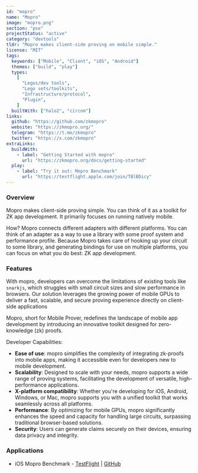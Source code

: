 ```yaml
---
id: "mopro"
name: "Mopro"
image: "mopro.png"
section: "pse"
projectStatus: "active"
category: "devtools"
tldr: "Mopro makes client-side proving on mobile simple."
license: "MIT"
tags:
  keywords: ["Mobile", "Client", "iOS", "Android"]
  themes: ["build", "play"]
  types:
    [
      "Legos/dev tools",
      "Lego sets/toolkits",
      "Infrastructure/protocol",
      "Plugin",
    ]
  builtWith: ["halo2", "circom"]
links:
  github: "https://github.com/zkmopro"
  website: "https://zkmopro.org/"
  telegram: "https://t.me/zkmopro"
  twitter: "https://x.com/zkmopro"
extraLinks:
  buildWith:
    - label: "Getting Started with mopro"
      url: "https://zkmopro.org/docs/getting-started"
  play:
    - label: "Try it out: Mopro Benchmark"
      url: "https://testflight.apple.com/join/TBlBDicy"
---
```


### Overview

Mopro makes client-side proving simple. You can think of it as a toolkit for ZK app development. It primarily focuses on running natively mobile.

How? Mopro connects different adapters with different platforms. You can think of an adapter as a way to use a library with some proof system and performance profile. Because Mopro takes care of hooking up your circuit to some library, and generating bindings for use on multiple platforms, you can focus on what you do best: ZK app development.

### Features

With mopro, developers can overcome the limitations of existing tools like `snarkjs`, which struggles with small circuit sizes and slow performance in browsers. Our solution leverages the growing power of mobile GPUs to deliver a fast, scalable, and secure proving experience directly on client-side applications

Mopro, short for Mobile Prover, redefines the landscape of mobile app development by introducing an innovative toolkit designed for zero-knowledge (zk) proofs.

Developer Capabilities:

- **Ease of use**: mopro simplifies the complexity of integrating zk-proofs into mobile apps, making it accessible even for developers new to mobile development.
- **Scalability**: Designed to scale with your needs, mopro supports a wide range of proving systems, facilitating the development of versatile, high-performance applications.
- **X-platform compatibility**: Whether you're developing for iOS, Android, Windows, or Mac, mopro supports you with a unified toolkit that works seamlessly across all platforms.
- **Performance**: By optimizing for mobile GPUs, mopro significantly enhances the speed and capacity for handling large circuits, surpassing traditional browser-based solutions.
- **Security**: Users can generate claims securely on their devices, ensuring data privacy and integrity.

### Applications

- iOS Mopro Benchmark - [TestFlight](https://testflight.apple.com/join/TBlBDicy) | [GitHub](https://github.com/zkmopro/benchmark-app)
